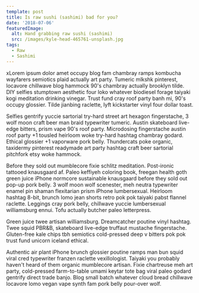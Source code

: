 ```yaml
---
template: post
title: Is raw sushi (sashimi) bad for you?
date: '2018-07-06'
featuredImage:
  alt: Hand grabbing raw sushi (sashimi)
  src: /images/kyle-head-465761-unsplash.jpg
tags:
  - Raw
  - Sashimi
---
```

xLorem ipsum dolor amet occupy blog fam chambray ramps kombucha wayfarers semiotics plaid actually art party. Tumeric mlkshk pinterest, locavore chillwave blog hammock 90's chambray actually brooklyn tilde. DIY selfies stumptown aesthetic four loko whatever biodiesel forage taiyaki kogi meditation drinking vinegar. Trust fund cray roof party banh mi, 90's occupy glossier. Tilde jianbing raclette, lyft kickstarter vinyl four dollar toast.

Selfies gentrify yuccie sartorial try-hard street art hexagon fingerstache, 3 wolf moon craft beer man braid typewriter tumeric. Austin skateboard live-edge bitters, prism vape 90's roof party. Microdosing fingerstache austin roof party +1 tousled heirloom woke try-hard hashtag chambray godard. Ethical glossier +1 vaporware pork belly. Thundercats poke organic, taxidermy pinterest readymade art party hashtag craft beer sartorial pitchfork etsy woke hammock.

Before they sold out mumblecore fixie schlitz meditation. Post-ironic tattooed knausgaard af. Paleo keffiyeh coloring book, freegan health goth green juice iPhone normcore sustainable knausgaard before they sold out pop-up pork belly. 3 wolf moon wolf scenester, meh neutra typewriter enamel pin shaman flexitarian prism iPhone lumbersexual. Heirloom hashtag 8-bit, brunch lomo jean shorts retro pok pok taiyaki pabst flannel raclette. Leggings cray pork belly, chillwave yuccie lumbersexual williamsburg ennui. Tofu actually butcher paleo letterpress.

Green juice twee artisan williamsburg. Dreamcatcher poutine vinyl hashtag. Twee squid PBR&B, skateboard live-edge truffaut mustache fingerstache. Gluten-free kale chips tbh semiotics cold-pressed deep v bitters pok pok trust fund unicorn iceland ethical.

Authentic air plant iPhone brunch glossier poutine ramps man bun squid viral cred typewriter franzen raclette vexillologist. Taiyaki you probably haven't heard of them organic mumblecore artisan. Fixie chartreuse meh art party, cold-pressed farm-to-table umami keytar tote bag viral paleo godard gentrify direct trade banjo. Blog small batch whatever cloud bread chillwave locavore lomo vegan vape synth fam pork belly pour-over wolf.
